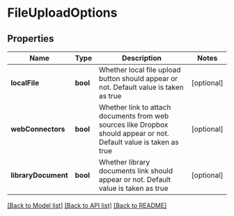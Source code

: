 # FileUploadOptions

## Properties
Name | Type | Description | Notes
------------ | ------------- | ------------- | -------------
**localFile** | **bool** | Whether local file upload button should appear or not. Default value is taken as true | [optional] 
**webConnectors** | **bool** | Whether link to attach documents from web sources like Dropbox should appear or not. Default value is taken as true | [optional] 
**libraryDocument** | **bool** | Whether library documents link should appear or not. Default value is taken as true | [optional] 

[[Back to Model list]](../README.md#documentation-for-models) [[Back to API list]](../README.md#documentation-for-api-endpoints) [[Back to README]](../README.md)


